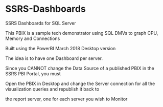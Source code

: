 # SSRS-Dashboards
SSRS Dashboards for SQL Server

This PBIX is a sample tech demonstrator using SQL DMVs to graph CPU, Memory and Connections

Built using the PowerBI March 2018 Desktop version

The idea is to have one Dashboard per server.

Since you CANNOT change the Data Source of a published PBIX in the SSRS PBI Portal, you must 

Open the PBIX in Desktop and change the Server connection for all the visualization queries and republish it back to 

the report server, one for each server you wish to Monitor
